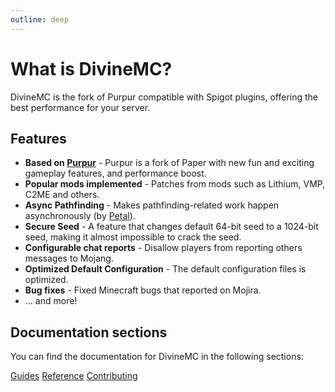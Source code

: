 ```yaml
---
outline: deep
---
```


# What is DivineMC?

DivineMC is the fork of Purpur compatible with Spigot plugins, offering the best performance for your server.

## Features

- **Based on [Purpur](https://github.com/PurpurMC/Purpur)** - Purpur is a fork of Paper with new fun and exciting gameplay features, and performance boost.
- **Popular mods implemented** - Patches from mods such as Lithium, VMP, C2ME and others.
- **Async Pathfinding** - Makes pathfinding-related work happen asynchronously (by [Petal](https://github.com/Bloom-host/Petal)).
- **Secure Seed** - A feature that changes default 64-bit seed to a 1024-bit seed, making it almost impossible to crack the seed.
- **Configurable chat reports** - Disallow players from reporting others messages to Mojang.
- **Optimized Default Configuration** - The default configuration files is optimized.
- **Bug fixes** - Fixed Minecraft bugs that reported on Mojira.
- ... and more!

## Documentation sections

You can find the documentation for DivineMC in the following sections:

<a href="guides/getting-started" class="docs-button">Guides</a>
<a href="reference/configuration" class="docs-button">Reference</a>
<a href="development/contributing" class="docs-button">Contributing</a>
